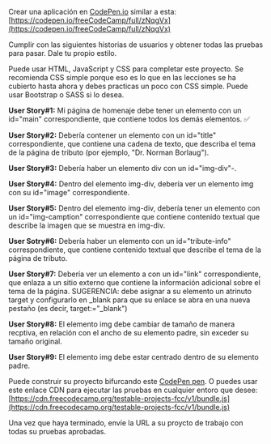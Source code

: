 Crear una aplicación en [CodePen.io](https://codepen.io/) similar a esta: [https://codepen.io/freeCodeCamp/full/zNqgVx](https://codepen.io/freeCodeCamp/full/zNqgVx)

Cumplir con las siguientes historias de usuarios y obtener todas las pruebas para pasar. Dale tu propio estilo.

Puede usar HTML, JavaScript y CSS para completar este proyecto. Se recomienda CSS simple porque eso es lo que en las lecciones se ha cubierto hasta ahora y debes practicas un poco con CSS simple. Puede usar Bootstrap o SASS si lo desea.

__User Story#1:__ Mi página de homenaje debe tener un elemento con un id="main" correspondiente, que contiene todos los demás elementos. :white_check_mark:

__User Story#2:__ Debería contener un elemento con un id="title" correspondiente,  que contiene una cadena de texto, que describa el tema de la página de tributo (por ejemplo, "Dr. Norman Borlaug").

__User Story#3:__ Debería haber un elemento div con un id="img-div"-.

__User Story#4:__ Dentro del elemento img-div, debería ver un elemento img con su id="image" correspondiente.

__User Story#5:__ Dentro del elemento img-div, debería tener un elemento con un id="img-camption" correspondiente que contiene contenido textual que describe la imagen que se muestra en img-div.

__User Sotry#6:__ Debería haber un elemento con un id="tribute-info" correspondiente, que contiene contenido textual que describe el tema de la página de tributo.

__User Story#7:__ Debería ver un elemento a con un id="link" correspondiente, que enlaza a un sitio externo que contiene la información adicional sobre el tema de la página. SUGERENCIA: debe asignar a su elemento un atrinuto target y configurarlo en _blank para que su enlace se abra en una nueva pestaño (es decir, target:="_blank")

__User Story#8:__ El elemento img debe cambiar de tamaño de manera recptiva, en relación con el ancho de su elemento padre, sin exceder su tamaño original.

__User Story#9:__ El elemento img debe estar centrado dentro de su elemento padre.

Puede construir su proyecto bifurcando este [CodePen pen](https://codepen.io/freeCodeCamp/pen/MJjpwO). O puedes usar este enlace CDN para ejecutar las pruebas en cualquier entoro que desee: [https://cdn.freecodecamp.org/testable-projects-fcc/v1/bundle.js](https://cdn.freecodecamp.org/testable-projects-fcc/v1/bundle.js)

Una vez que haya terminado, envíe la URL a su proycto de trabajo con todas su pruebas aprobadas.
